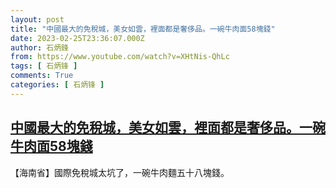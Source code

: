 ```yaml
---
layout: post
title: "中國最大的免稅城，美女如雲，裡面都是奢侈品。一碗牛肉面58塊錢"
date: 2023-02-25T23:36:07.000Z
author: 石炳鋒
from: https://www.youtube.com/watch?v=XHtNis-QhLc
tags: [ 石炳锋 ]
comments: True
categories: [ 石炳锋 ]
---
```

<!--1677368167000-->
[中國最大的免稅城，美女如雲，裡面都是奢侈品。一碗牛肉面58塊錢](https://www.youtube.com/watch?v=XHtNis-QhLc)
------

<div>
【海南省】國際免稅城太坑了，一碗牛肉麵五十八塊錢。
</div>
